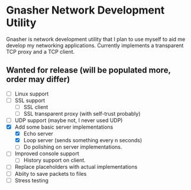# Gnasher Network Development Utility

Gnasher is network development utility that I plan to use myself to aid me develop my networking applications. 
Currently implements a transparent TCP proxy and a TCP client.

## Wanted for release (will be populated more, order may differ)
- [ ] Linux support
- [ ] SSL support
	- [ ] SSL client
	- [ ] SSL transparent proxy (with self-trust probably)
- [ ] UDP support (maybe not, I never used UDP)
- [x] Add some basic server implementations
	- [x] Echo server
	- [x] Loop server (sends something every n seconds)
	- [ ] Do polishing on server implementations.
- [ ] Improved console support
	- [ ] History support on client.
- [ ] Replace placeholders with actual implementations
- [ ] Abiity to save packets to files
- [ ] Stress testing